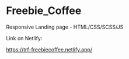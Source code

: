 # Freebie_Coffee
Responsive Landing page - HTML/CSS/SCSS/JS

Link on Netlify:

https://trf-freebiecoffee.netlify.app/
